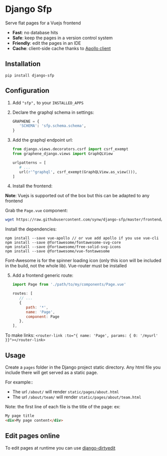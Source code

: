 Django Sfp
==========

Serve flat pages for a Vuejs frontend

* **Fast**: no database hits
* **Safe**: keep the pages in a version control system
* **Friendly**: edit the pages in an IDE
* **Cache**: client-side cache thanks to [Apollo client](https://www.apollographql.com/)

Installation
------------

``pip install django-sfp``

Configuration
-------------

1. Add ``"sfp",`` to your ``INSTALLED_APPS``

2. Declare the graphql schema in settings:

   ```python
   GRAPHENE = {
      'SCHEMA': 'sfp.schema.schema',
   }
   ```

3. Add the graphql endpoint url:

   ```python
   from django.views.decorators.csrf import csrf_exempt
   from graphene_django.views import GraphQLView

   urlpatterns = [
      # ...
      url(r'^graphql', csrf_exempt(GraphQLView.as_view())),
   ]
   ```

4. Install the frontend:

**Note**: Vuejs is supported out of the box but this can be adapted to any frontend

Grab the `Page.vue` component:

   ```bash
   wget https://raw.githubusercontent.com/synw/django-sfp/master/frontend/src/components/Page.vue
   ```

Install the dependencies:

   ```
   npm install --save vue-apollo // or vue add apollo if you use vue-cli
   npm install --save @fortawesome/fontawesome-svg-core
   npm install --save @fortawesome/free-solid-svg-icons
   npm install --save @fortawesome/vue-fontawesome
   ```

Font-Awesome is for the spinner loading icon (only this icon will be included in the build, 
not the whole lib). Vue-router must be installed
   
5. Add a frontend generic route:

   ```javascript
   import Page from './path/to/my/components/Page.vue'

   routes: [
      // ...
	  {
	     path: '*',
	     name: 'Page',
	     component: Page
	  },
   ],
   ```
To make links: ``<router-link :to="{ name: 'Page', params: { 0: '/myurl' }}"></router-link>``

Usage
-----

Create a ``pages`` folder in the Django project static directory. Any html file you include there will get served as
a static page.

For example::

* The url ``/about/`` will render ``static/pages/about.html``
* The url ``/about/team/`` will render ``static/pages/about/team.html``

Note: the first line of each file is the title of the page: ex:

   ```html
   My page title
   <div>My page content</div>
   ```

Edit pages online
-----------------

To edit pages at runtime you can use [django-dirtyedit](https://github.com/synw/django-dirtyedit)


